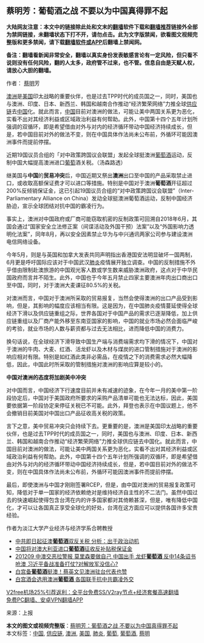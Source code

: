  <h2>蔡明芳：葡萄酒之战 不要以为中国真得罪不起</h2> <p class="notice"><b>大陆网友注意：本文中的链接除此处和文末的<a href="https://github.com/bannedbook/fanqiang" >翻墙</a>软件下载和<a href="https://github.com/killgcd/justmysocks/blob/master/README.md">翻墙推荐</a>链接外全部为禁网链接，未翻墙状态下打不开，请勿点击。此为文字版禁闻，欲看图文视频完整版和更多禁闻，请下载<a href="https://github.com/bannedbook/fanqiang">翻墙软件或APP</a>后翻墙上禁闻网。</p><p>备注：翻墙看新闻非常安全，翻墙以真实身份发表敏感言论有一定风险，但只看不说则没有任何风险，翻的人太多，政府管不过来，也不管。信息自由是天赋人权，请放心大胆的翻墙。</b></p>  <div class="entry"> <p>作者： <a href="https://www.bannedbook.org/bnews/tag/%e8%94%a1%e6%98%8e/" class="st_tag internal_tag" rel="tag" title="标签 蔡明 下的日志">蔡明</a>芳</p> <p id="summary"><a href="https://www.bannedbook.org/bnews/tag/%e6%be%b3%e6%b4%b2/" class="st_tag internal_tag" rel="tag" title="标签 澳洲 下的日志">澳洲</a>是<a href="https://www.bannedbook.org/bnews/tag/%e7%be%8e%e5%9b%bd/" class="st_tag internal_tag" rel="tag" title="标签 美国 下的日志">美国</a>印太战略的重要伙伴，也是过去TPP时代的成员国之一，同时，美国也与澳洲、印度、日本、新西兰、韩国和越南合作推动“经济繁荣网络”力推全球<a href="https://www.bannedbook.org/bnews/tag/%E4%BE%9B%E5%BA%94%E9%93%BE/" class="st_tag internal_tag" rel="tag" title="标签 供应链 下的日志">供应链</a>去<span class='wp_keywordlink_affiliate'><a href="https://www.bannedbook.org/" title="中国" target="_blank">中国</a></span>化。就此而言，<a href="https://www.bannedbook.org/bnews/tag/%E4%B8%AD%E5%9B%BD/" class="st_tag internal_tag" rel="tag" title="标签 中国 下的日志">中国</a>目前对澳洲的做法，可能让美中两国关系更为恶化，实看不出对其经济利益或区域政治利益有何帮助。此外，中国第十四个五年计划所强调的双循环，即是希望借由对外与对内的经济循环带动中国经济持续成长，但是，若中国目前对外的做法不变，则在中国具体作法尚未公布前，外循环可能因澳洲事件而提前停摆。</p> <p id="conimg">近期19国议员合组的「对中政策跨国议会联盟」发起全球挺澳洲<a href="https://www.bannedbook.org/bnews/tag/%E8%91%A1%E8%90%84%E9%85%92/" class="st_tag internal_tag" rel="tag" title="标签 葡萄酒 下的日志">葡萄酒</a>运动，反制中国大幅提高澳洲进口<a href="https://www.bannedbook.org/bnews/tag/%e8%91%a1%e8%90%84/" class="st_tag internal_tag" rel="tag" title="标签 葡萄 下的日志">葡萄</a>酒关税。（汤森路透）</p>  <p>继美国与<strong>中国</strong>的<strong>贸易冲突</strong>后，中国近期又祭出<strong>澳洲</strong>出口至中国的产品采取禁止进口，或收取高额保证费才可以进口等措施。特别是中国对于澳洲<strong>葡萄酒</strong>开征超过200%反倾销保证金，这已引起19国议员合组的“对中政策跨国议会联盟”（Inter-Parliamentary Alliance on China）发动全球挺澳洲葡萄酒运动，反制中国经济胁迫，宣示全球团结对抗中国的霸凌行为。</p> <p>事实上，澳洲对中国政府或厂商可能窃取机密的反制政策可回溯自2018年6月，其国会通过“国家安全立法修正案（间谍活动及外国干预）法案”以及“外国影响力透明化法案”，同年8月，再以安全因素禁止华为与中兴通讯两家公司参与建设澳洲电信网络设备。</p> <p>今年5月，则是与英国和加拿大发表共同声明指出香港国安法明显破坏一国两制，6月更是呼吁国际应该对于中国武汉<a href="https://www.bannedbook.org/bnews/tag/%e8%82%ba%e7%82%8e/" class="st_tag internal_tag" rel="tag" title="标签 肺炎 下的日志">肺炎</a>疫情展开独立调查。中国的反制措施不外乎借由限制赴澳旅游的中国观光客人数或学生数来威胁澳洲政府，这点对于中华民国政府而言并不陌生。此外，中国也于今年五月禁止四家主要澳洲年肉出口商出口至中国，同时，对于澳洲大麦课征80.5%的关税。</p>  <p>对澳洲而言，中国对于澳洲所采取的贸易报复，当然会使得澳洲的出口产品受到影响，但是，其影响的幅度应该相当有限。这是因为，在中国肺炎疫情蔓延使得全球经济下滑以及供应链重组之际，世界各国对于中国产品的需求已逐渐降低，加上供应链重组以及厂商产能外移至东南亚国家的影响，中国的就业市场必然会面临严峻的考验，就业市场的人数与薪资都与过去无法相比，进而降低中国的消费力。</p> <p>换句话说，在全球经济下滑导致中国生产端与消费端需求均下滑的情况下，中国对于澳洲的牛肉、大麦、红酒、活龙虾以及木材与煤炭的进口管制措施对于澳洲的影响应相对有限。特别是如红酒此类非必需品，在疫情之下的消费需求必然大幅降低，因此，中国此时所采取的管制措施对澳洲的影响应算是较小的。</p> <p><strong>中国对澳洲的态度将加剧美中冲突</strong></p>  <p>对中国而言，中国经济下行速度目前并未有减速的迹象，在今年一月的美中第一阶段协定后，中国对于美国政府所要求的采购产品清单可能也无法达标，因此，美国要依据第一阶段协定来停征关税已不可能。此外，拜登也表示在中国议题上，他不会撤销目前美国对中国出口产品征收高关税的政策。</p> <p>言下之意，美中贸易冲突只会持续下去。更重要的是，澳洲是美国印太战略的重要伙伴，也是过去TPP时代的成员国之一，同时，美国也与澳洲、印度、日本、新西兰、韩国和越南合作推动“经济繁荣网络”力推全球供应链去中国化。就此而言，中国目前对澳洲的做法，可能让美中两国关系更为恶化，实看不出对其经济利益或区域政治利益有何帮助。此外，中国第十四个五年计划所强调的双循环，即是希望借由对外与对内的经济循环带动中国经济持续成长，但是，若中国目前对外的做法不变，则在中国具体作法尚未公布前，外循环可能因澳洲事件而提前停摆。</p> <p>最后，即使澳洲与中国才刚刚签署RCEP，但是，由中国对澳洲的贸易报复政策可知，降低对于单一国家的经济依赖绝对是维持经济自主性的不二法门。虽然中国过去的快速崛起使得包含台湾在内的许多国家都对其倚赖甚深，但是，唯有降低中国化，才可以让各国真正享受全球化的好处，台湾在这方面应可以提供各国许多宝贵经验。</p>  <p>作者为淡江大学产业经济与经济学系合聘教授</p> <ul class='op-related-articles' title='相关阅读'> <li><a href='https://www.bannedbook.org/bnews/comments/20201211/1445680.html' target='_blank'>中共即日起征澳<b>葡萄酒</b>双反关税 分析：出于政治动机</a></li> <li><a href='https://www.bannedbook.org/bnews/headline/20201211/1445482.html' target='_blank'>中国将对澳大利亚进口<b>葡萄酒</b>征收反补贴税保证金</a></li> <li><a href='https://www.bannedbook.org/bnews/cbnews/20201209/1444762.html' target='_blank'>201209 中澳交恶拉警报 莫里森要做自己 中国出手 龙虾<b>葡萄酒</b> 反中14条诏书呛澳 习近平备战准备打仗?对解放军没信心?</a></li> <li><a href='https://www.bannedbook.org/bnews/taiwannews/20201208/1443902.html' target='_blank'>白宫备<b>葡萄酒</b>挺澳！蔡英文见澳洲驻台代表也赞</a></li> <li><a href='https://www.bannedbook.org/bnews/comments/20201207/1443564.html' target='_blank'>白宫酒会选用澳洲<b>葡萄酒</b> 各国联手抗中共霸凌外交</a></li> </ul> <p class="texttj"> <a href="https://www.bannedbook.org/forum23/topic22702.html" target="_blank">V2free机场25%引荐返利：全平台免费SS/V2ray节点+经济套餐高速翻墙</a><br/> <a href="https://github.com/bannedbook/fanqiang/wiki/%E7%A6%81%E9%97%BB%E7%BD%91%E5%AE%89%E5%8D%93%E7%BF%BB%E5%A2%99%E6%96%B0%E9%97%BBAPP" target="_blank">免费PC翻墙、安卓VPN翻墙APP</a></p><p> 来源：上报 </p><a name='sharetosocial'></a>       <div><b>本文的图文或视频完整版</b>：<a href='https://www.bannedbook.org/bnews/comments/20201211/1445715.html'>蔡明芳：葡萄酒之战 不要以为中国真得罪不起</a></div>  </div><!--END ENTRY--> <div class="postfooter"> <div>本文标签：<a href="https://www.bannedbook.org/bnews/tag/%E4%B8%AD%E5%9B%BD/" rel="tag">中国</a>, <a href="https://www.bannedbook.org/bnews/tag/%E4%BE%9B%E5%BA%94%E9%93%BE/" rel="tag">供应链</a>, <a href="https://www.bannedbook.org/bnews/tag/%e6%be%b3%e6%b4%b2/" rel="tag">澳洲</a>, <a href="https://www.bannedbook.org/bnews/tag/%e7%be%8e%e5%9b%bd/" rel="tag">美国</a>, <a href="https://www.bannedbook.org/bnews/tag/%e8%82%ba%e7%82%8e/" rel="tag">肺炎</a>, <a href="https://www.bannedbook.org/bnews/tag/%e8%91%a1%e8%90%84/" rel="tag">葡萄</a>, <a href="https://www.bannedbook.org/bnews/tag/%E8%91%A1%E8%90%84%E9%85%92/" rel="tag">葡萄酒</a>, <a href="https://www.bannedbook.org/bnews/tag/%e8%94%a1%e6%98%8e/" rel="tag">蔡明</a></div>  </div><!--END POSTFOOTER--> 